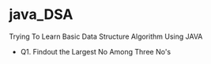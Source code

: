 # java_DSA
Trying To Learn Basic Data Structure Algorithm Using JAVA

- Q1. Findout the Largest No Among Three No's
